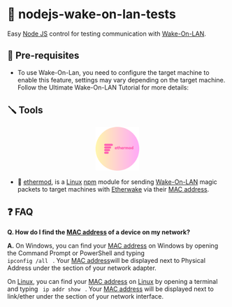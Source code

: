 # 🌟 nodejs-wake-on-lan-tests

Easy [Node JS](https://nodejs.org/en) control for testing communication with [Wake-On-LAN](https://en.wikipedia.org/wiki/Wake-on-LAN).

## 🔧 Pre-requisites

- To use Wake-On-Lan, you need to configure the target machine to enable this feature, settings may vary depending on the target machine. Follow the Ultimate Wake-On-LAN Tutorial for more details: 

## 🪛 Tools

<div align="center"><img width="100px" src="ethermod/ethermod-logo.png"></img></div>

- 🚀 [ethermod](https://gitlab.wetouch.at/playground/nodejs-wake-on-lan-tests/-/tree/master/ethermod), is a [Linux](https://www.raspbian.org/) [npm](https://www.npmjs.com/) module for sending [Wake-On-LAN](https://en.wikipedia.org/wiki/Wake-on-LAN) magic packets to target machines with [Etherwake](https://www.mkssoftware.com/docs/man1/etherwake.1.asp) via their [MAC address](https://en.wikipedia.org/wiki/MAC_address).

## ❓ FAQ

**Q. How do I find the [MAC address](https://en.wikipedia.org/wiki/MAC_address) of a device on my network?**

**A.** On Windows, you can find your [MAC address](https://en.wikipedia.org/wiki/MAC_address) on Windows by opening the Command Prompt or PowerShell and typing <code> ipconfig /all </code> . Your [MAC address](https://en.wikipedia.org/wiki/MAC_address)will be displayed next to Physical Address under the section of your network adapter.

On [Linux](https://www.raspbian.org/), you can find your [MAC address](https://en.wikipedia.org/wiki/MAC_address) on [Linux](https://www.raspbian.org/) by opening a terminal and typing <code> ip addr show </code> . Your [MAC address](https://en.wikipedia.org/wiki/MAC_address) will be displayed next to link/ether under the section of your network interface.
